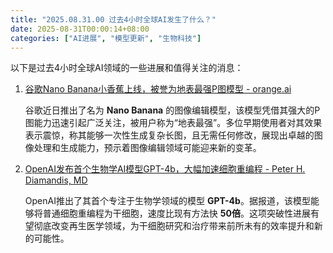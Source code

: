 ```yaml
---
title: "2025.08.31.00 过去4小时全球AI发生了什么？"
date: 2025-08-31T00:00:14+08:00
categories: ["AI进展", "模型更新", "生物科技"]
---
```


以下是过去4小时全球AI领域的一些进展和值得关注的消息：

1.  [谷歌Nano Banana小香蕉上线，被誉为地表最强P图模型 - orange.ai](https://x.com/oran_ge/status/1961796121854193816)

    谷歌近日推出了名为 **Nano Banana** 的图像编辑模型，该模型凭借其强大的P图能力迅速引起广泛关注，被用户称为“地表最强”。多位早期使用者对其效果表示震惊，称其能够一次性生成复杂长图，且无需任何修改，展现出卓越的图像处理和生成能力，预示着图像编辑领域可能迎来新的变革。

2.  [OpenAI发布首个生物学AI模型GPT-4b，大幅加速细胞重编程 - Peter H. Diamandis, MD](https://x.com/PeterDiamandis/status/1961791510908633326)

    OpenAI推出了其首个专注于生物学领域的模型 **GPT-4b**。据报道，该模型能够将普通细胞重编程为干细胞，速度比现有方法快 **50倍**。这项突破性进展有望彻底改变再生医学领域，为干细胞研究和治疗带来前所未有的效率提升和新的可能性。